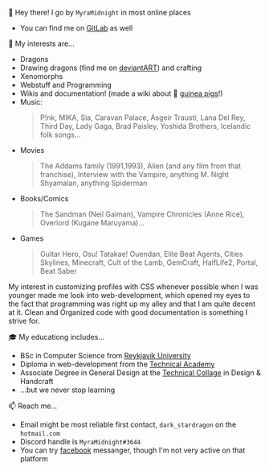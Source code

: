 👋 Hey there! I go by `MyraMidnight` in most online places
- You can find me on [GitLab](https://gitlab.com/myramidnight) as well

👀 My interests are...
- Dragons
- Drawing dragons (find me on [deviantART](https://www.deviantart.com/myramidnight)) and crafting
- Xenomorphs
- Webstuff and Programming
- Wikis and documentation! (made a wiki about 🐹 [guinea pigs](https://grisanaggar.myramidnight.com/doku.php)!)
- Music: 
  >P!nk, MIKA, Sia, Caravan Palace, Ásgeir Trausti, Lana Del Rey, Third Day, Lady Gaga, Brad Paisley, Yoshida Brothers, Icelandic folk songs...
- Movies
  >The Addams family (1991,1993), Alien (and any film from that franchise), Interview with the Vampire, anything M. Night Shyamalan, anything Spiderman
- Books/Comics
  >The Sandman (Neil Gaiman), Vampire Chronicles (Anne Rice), Overlord (Kugane Maruyama)...
- Games
  >Guitar Hero, Osu! Tatakae! Ouendan, Elite Beat Agents, Cities Skylines, Minecraft, Cult of the Lamb, GemCraft, HalfLife2, Portal, Beat Saber

My interest in customizing profiles with CSS whenever possible when I was younger made me look into web-development, which opened my eyes to the fact that programming was right up my alley and that I am quite decent at it. Clean and Organized code with good documentation is something I strive for.

🎓 My educationg includes...
- BSc in Computer Science from [Reykjavik University](https://www.ru.is/)
- Diploma in web-development from the [Technical Academy](https://tskoli.is/skoli/taekniakademian/)
- Associate Degree in General Design at the [Technical Collage](https://tskoli.is/skoli/honnunar-og-handverksskolinn/) in Design & Handcraft
- ...but we never stop learning

📫 Reach me...
- Email might be most reliable first contact, `dark_stardragon` on the `hotmail.com`
- Discord handle is `MyraMidnight#3644`
- You can try [facebook](https://www.facebook.com/dark.stardragon) messanger, though I'm not very active on that platform
